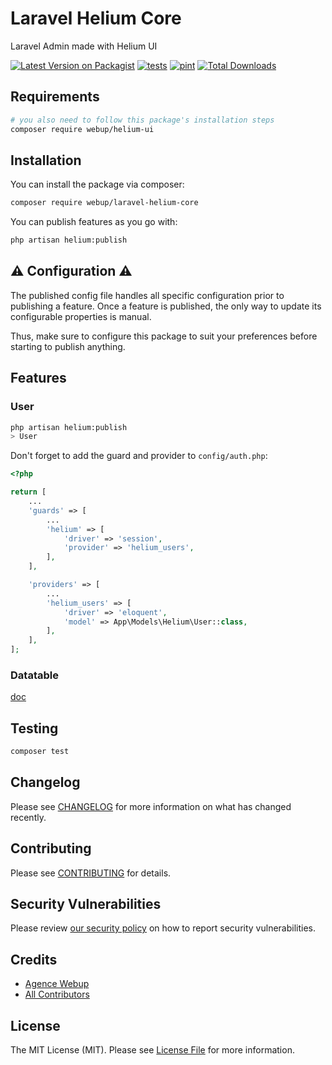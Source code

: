 # Laravel Helium Core

Laravel Admin made with Helium UI

[![Latest Version on Packagist](https://img.shields.io/packagist/v/webup/laravel-helium-core.svg?style=flat-square)](https://packagist.org/packages/webup/laravel-helium-core)
[![tests](https://github.com/agence-webup/laravel-helium-core/actions/workflows/tests.yml/badge.svg?branch=main)](https://github.com/agence-webup/laravel-helium-core/actions/workflows/tests.yml)
[![pint](https://github.com/agence-webup/laravel-helium-core/actions/workflows/pint.yml/badge.svg?branch=main)](https://github.com/agence-webup/laravel-helium-core/actions/workflows/pint.yml)
[![Total Downloads](https://img.shields.io/packagist/dt/webup/laravel-helium-core.svg?style=flat-square)](https://packagist.org/packages/webup/laravel-helium-core)

## Requirements

```bash
# you also need to follow this package's installation steps
composer require webup/helium-ui
```

## Installation

You can install the package via composer:

```bash
composer require webup/laravel-helium-core
```

You can publish features as you go with:

```bash
php artisan helium:publish
```

## :warning: Configuration :warning:

The published config file handles all specific configuration prior to publishing a feature.
Once a feature is published, the only way to update its configurable properties is manual.

Thus, make sure to configure this package to suit your preferences before starting to publish anything.

## Features

### User

```bash
php artisan helium:publish
> User
```

Don't forget to add the guard and provider to `config/auth.php`:
```php
<?php

return [
    ...
    'guards' => [
        ...
        'helium' => [
            'driver' => 'session',
            'provider' => 'helium_users',
        ],
    ],

    'providers' => [
        ...
        'helium_users' => [
            'driver' => 'eloquent',
            'model' => App\Models\Helium\User::class,
        ],
    ],
];
```

### Datatable

[doc](docs/datatable.md)

## Testing

```bash
composer test
```

## Changelog

Please see [CHANGELOG](CHANGELOG.md) for more information on what has changed recently.

## Contributing

Please see [CONTRIBUTING](CONTRIBUTING.md) for details.

## Security Vulnerabilities

Please review [our security policy](../../security/policy) on how to report security vulnerabilities.

## Credits

- [Agence Webup](https://github.com/agence-webup)
- [All Contributors](../../contributors)

## License

The MIT License (MIT). Please see [License File](LICENSE.md) for more information.
